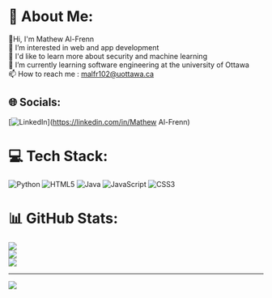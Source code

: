 # 💫 About Me:
👋Hi, I'm Mathew Al-Frenn <br>👀 I’m interested in web and app development<br>🚀 I'd like to learn more about security and machine learning<br>🌱 I’m currently learning software engineering at the university of Ottawa<br>📫 How to reach me : malfr102@uottawa.ca


## 🌐 Socials:
[![LinkedIn](https://img.shields.io/badge/LinkedIn-%230077B5.svg?logo=linkedin&logoColor=white)](https://linkedin.com/in/Mathew Al-Frenn) 

# 💻 Tech Stack:
![Python](https://img.shields.io/badge/python-3670A0?style=for-the-badge&logo=python&logoColor=ffdd54) ![HTML5](https://img.shields.io/badge/html5-%23E34F26.svg?style=for-the-badge&logo=html5&logoColor=white) ![Java](https://img.shields.io/badge/java-%23ED8B00.svg?style=for-the-badge&logo=openjdk&logoColor=white) ![JavaScript](https://img.shields.io/badge/javascript-%23323330.svg?style=for-the-badge&logo=javascript&logoColor=%23F7DF1E) ![CSS3](https://img.shields.io/badge/css3-%231572B6.svg?style=for-the-badge&logo=css3&logoColor=white)

# 📊 GitHub Stats:
![](https://github-readme-stats.vercel.app/api?username=Mathewalfrenn&theme=dark&hide_border=false&include_all_commits=false&count_private=false)<br/>
![](https://github-readme-streak-stats.herokuapp.com/?user=Mathewalfrenn&theme=dark&hide_border=false)<br/>
![](https://github-readme-stats.vercel.app/api/top-langs/?username=Mathewalfrenn&theme=dark&hide_border=false&include_all_commits=false&count_private=false&layout=compact)

---
[![](https://visitcount.itsvg.in/api?id=Mathewalfrenn&icon=0&color=0)](https://visitcount.itsvg.in)

<!-- Proudly created with GPRM ( https://gprm.itsvg.in ) -->
